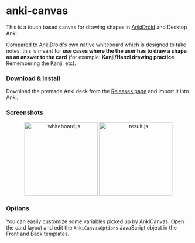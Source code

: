 # anki-canvas

This is a touch based canvas for drawing shapes in [AnkiDroid](https://github.com/ankidroid/Anki-Android) and Desktop Anki.

Compared to AnkiDroid's own native whiteboard which is designed to take notes,
this is meant for **use cases where the the user has to draw a shape as an
answer to the card** (for example: **Kanji/Hanzi drawing practice**,
Remembering the Kanji, etc).


### Download & Install

Download the premade Anki deck from the [Releases page](https://github.com/pigoz/anki-canvas/releases/latest) and import it into Anki.

### Screenshots

<p align="center">
  <img src="https://0x0.st/sgTa.png" width="200" title="whiteboard.js">
  <img src="https://0x0.st/sgTB.png" width="200" title="result.js">
</p>

### Options

You can easily customize some variables picked up by AnkiCanvas. Open the card
layout and edit the `AnkiCanvasOptions` JavaScript object in the Front and
Back templates.
